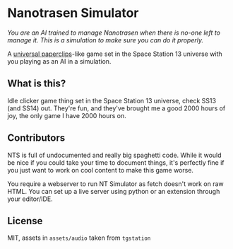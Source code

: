 # Nanotrasen Simulator

_You are an AI trained to manage Nanotrasen when there is no-one left to manage it. This is a simulation to make sure you can do it properly._

A [universal paperclips](https://www.decisionproblem.com/paperclips/)-like game set in the Space Station 13 universe with you playing as an AI in a simulation.

## What is this?

Idle clicker game thing set in the Space Station 13 universe, check SS13 (and SS14) out. They're fun, and they've brought me a good 2000 hours of joy, the only game I have 2000 hours on.

## Contributors

NTS is full of undocumented and really big spaghetti code. While it would be nice if you could take your time to document things, it's perfectly fine if you just want to work on cool content to make this game worse.

You require a webserver to run NT Simulator as fetch doesn't work on raw HTML. You can set up a live server using python or an extension through your editor/IDE.

## License

MIT, assets in `assets/audio` taken from `tgstation`
